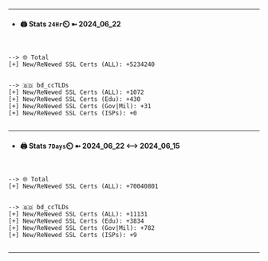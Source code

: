 

---
- #### 🖨️ **Stats** `24Hr`⏲️ ➼ 2024_06_22
```console


--> 🌐 Total
[+] New/ReNewed SSL Certs (ALL): +5234240


--> 🇧🇩 bd_ccTLDs
[+] New/ReNewed SSL Certs (ALL): +1072
[+] New/ReNewed SSL Certs (Edu): +430
[+] New/ReNewed SSL Certs (Gov|Mil): +31
[+] New/ReNewed SSL Certs (ISPs): +0


```

---
- #### 🖨️ **Stats** `7Days`⏲️ ➼ 2024_06_22 <--> 2024_06_15
```console


--> 🌐 Total
[+] New/ReNewed SSL Certs (ALL): +70040801


--> 🇧🇩 bd_ccTLDs
[+] New/ReNewed SSL Certs (ALL): +11131
[+] New/ReNewed SSL Certs (Edu): +3834
[+] New/ReNewed SSL Certs (Gov|Mil): +782
[+] New/ReNewed SSL Certs (ISPs): +9


```

---

